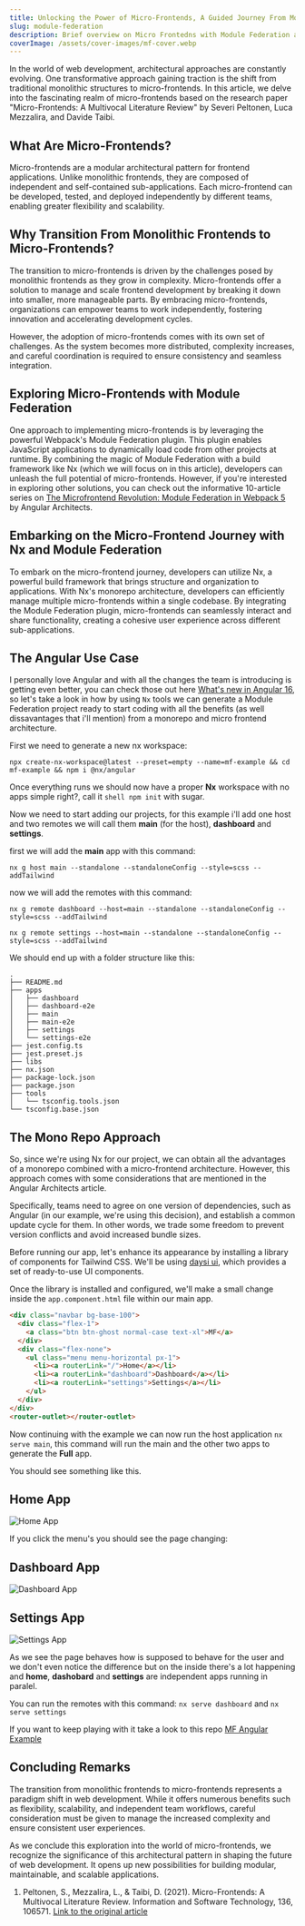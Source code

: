 ```yaml
---
title: Unlocking the Power of Micro-Frontends, A Guided Journey From Monolith to Modular
slug: module-federation
description: Brief overview on Micro Frontedns with Module Federation and Nx Mono Repos
coverImage: /assets/cover-images/mf-cover.webp
---
```


In the world of web development, architectural approaches are constantly evolving. One transformative approach gaining traction is the shift from traditional monolithic structures to micro-frontends. In this article, we delve into the fascinating realm of micro-frontends based on the research paper "Micro-Frontends: A Multivocal Literature Review" by Severi Peltonen, Luca Mezzalira, and Davide Taibi.

## What Are Micro-Frontends?

Micro-frontends are a modular architectural pattern for frontend applications. Unlike monolithic frontends, they are composed of independent and self-contained sub-applications. Each micro-frontend can be developed, tested, and deployed independently by different teams, enabling greater flexibility and scalability.

## Why Transition From Monolithic Frontends to Micro-Frontends?

The transition to micro-frontends is driven by the challenges posed by monolithic frontends as they grow in complexity. Micro-frontends offer a solution to manage and scale frontend development by breaking it down into smaller, more manageable parts. By embracing micro-frontends, organizations can empower teams to work independently, fostering innovation and accelerating development cycles.

However, the adoption of micro-frontends comes with its own set of challenges. As the system becomes more distributed, complexity increases, and careful coordination is required to ensure consistency and seamless integration.

## Exploring Micro-Frontends with Module Federation

One approach to implementing micro-frontends is by leveraging the powerful Webpack's Module Federation plugin. This plugin enables JavaScript applications to dynamically load code from other projects at runtime. By combining the magic of Module Federation with a build framework like Nx (which we will focus on in this article), developers can unleash the full potential of micro-frontends. However, if you're interested in exploring other solutions, you can check out the informative 10-article series on [The Microfrontend Revolution: Module Federation in Webpack 5](https://www.angulararchitects.io/en/aktuelles/the-microfrontend-revolution-module-federation-in-webpack-5/) by Angular Architects.

## Embarking on the Micro-Frontend Journey with Nx and Module Federation

To embark on the micro-frontend journey, developers can utilize Nx, a powerful build framework that brings structure and organization to applications. With Nx's monorepo architecture, developers can efficiently manage multiple micro-frontends within a single codebase. By integrating the Module Federation plugin, micro-frontends can seamlessly interact and share functionality, creating a cohesive user experience across different sub-applications.

## The Angular Use Case

I personally love Angular and with all the changes the team is introducing is getting even better, you can check those out here [What's new in Angular 16](https://dev.to/this-is-angular/whats-new-in-angular-16-375b), so let's take a look in how by using `Nx` tools we can generate a Module Federation project ready to start coding with all the benefits (as well dissavantages that i'll mention) from a monorepo and micro frontend architecture.

First we need to generate a new nx workspace:

```shell
npx create-nx-workspace@latest --preset=empty --name=mf-example && cd mf-example && npm i @nx/angular
```

Once everything runs we should now have a proper **Nx** workspace with no apps simple right?, call it `shell npm init` with sugar.

Now we need to start adding our projects, for this example i'll add one host and two remotes we will call them **main** (for the host), **dashboard** and **settings**.

first we will add the **main** app with this command:

`nx g host main --standalone --standaloneConfig --style=scss --addTailwind`

now we will add the remotes with this command:

`nx g remote dashboard --host=main --standalone --standaloneConfig --style=scss --addTailwind `

`nx g remote settings --host=main --standalone --standaloneConfig --style=scss --addTailwind`

We should end up with a folder structure like this:

```
.
├── README.md
├── apps
│   ├── dashboard
│   ├── dashboard-e2e
│   ├── main
│   ├── main-e2e
│   ├── settings
│   └── settings-e2e
├── jest.config.ts
├── jest.preset.js
├── libs
├── nx.json
├── package-lock.json
├── package.json
├── tools
│   └── tsconfig.tools.json
└── tsconfig.base.json
```

## The Mono Repo Approach

So, since we're using Nx for our project, we can obtain all the advantages of a monorepo combined with a micro-frontend architecture. However, this approach comes with some considerations that are mentioned in the Angular Architects article.

Specifically, teams need to agree on one version of dependencies, such as Angular (in our example, we're using this decision), and establish a common update cycle for them. In other words, we trade some freedom to prevent version conflicts and avoid increased bundle sizes.

Before running our app, let's enhance its appearance by installing a library of components for Tailwind CSS. We'll be using [daysi ui](https://daisyui.com/), which provides a set of ready-to-use UI components.

Once the library is installed and configured, we'll make a small change inside the `app.component.html` file within our main app.

```html
<div class="navbar bg-base-100">
  <div class="flex-1">
    <a class="btn btn-ghost normal-case text-xl">MF</a>
  </div>
  <div class="flex-none">
    <ul class="menu menu-horizontal px-1">
      <li><a routerLink="/">Home</a></li>
      <li><a routerLink="dashboard">Dashboard</a></li>
      <li><a routerLink="settings">Settings</a></li>
    </ul>
  </div>
</div>
<router-outlet></router-outlet>
```

Now continuing with the example we can now run the host application `nx serve main`, this command will run the main and the other two apps to generate the **Full** app.

You should see something like this.

## Home App

![Home App](https://dev-to-uploads.s3.amazonaws.com/uploads/articles/fv2dpvg2isgx0vm0jita.png)

If you click the menu's you should see the page changing:

## Dashboard App

![Dashboard App](https://dev-to-uploads.s3.amazonaws.com/uploads/articles/640358vp61ymlso2sd05.png)

## Settings App

![Settings App](https://dev-to-uploads.s3.amazonaws.com/uploads/articles/238k4mo1b9o9oia3sdj8.png)

As we see the page behaves how is supposed to behave for the user and we don't even notice the difference but on the inside there's a lot happening and **home**, **dashobard** and **settings** are independent apps running in paralel.

You can run the remotes with this command:
`nx serve dashboard` and `nx serve settings`

If you want to keep playing with it take a look to this repo [MF Angular Example](https://github.com/luishcastroc/mf-angular-ex)

## Concluding Remarks

The transition from monolithic frontends to micro-frontends represents a paradigm shift in web development. While it offers numerous benefits such as flexibility, scalability, and independent team workflows, careful consideration must be given to manage the increased complexity and ensure consistent user experiences.

As we conclude this exploration into the world of micro-frontends, we recognize the significance of this architectural pattern in shaping the future of web development. It opens up new possibilities for building modular, maintainable, and scalable applications.

1. Peltonen, S., Mezzalira, L., & Taibi, D. (2021). Micro-Frontends: A Multivocal Literature Review. Information and Software Technology, 136, 106571. [Link to the original article](https://www.sciencedirect.com/science/article/pii/S0950584921000549)
